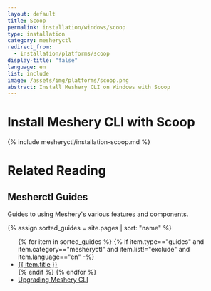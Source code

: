```yaml
---
layout: default
title: Scoop
permalink: installation/windows/scoop
type: installation
category: mesheryctl
redirect_from:
  - installation/platforms/scoop
display-title: "false"
language: en
list: include
image: /assets/img/platforms/scoop.png
abstract: Install Meshery CLI on Windows with Scoop
---
```


# Install Meshery CLI with Scoop

{% include mesheryctl/installation-scoop.md %}

# Related Reading

## Mesherctl Guides

Guides to using Meshery's various features and components.

{% assign sorted_guides = site.pages | sort: "name" %}

<ul>
  {% for item in sorted_guides %}
  {% if item.type=="guides" and item.category=="mesheryctl" and item.list!="exclude" and item.language=="en" -%}
    <li><a href="{{ site.baseurl }}{{ item.url }}">{{ item.title }}</a>
    </li>
    {% endif %}
  {% endfor %}
    <li><a href="{{ site.baseurl }}/installation/upgrades#upgrading-meshery-cli">Upgrading Meshery CLI</a></li>
</ul>
